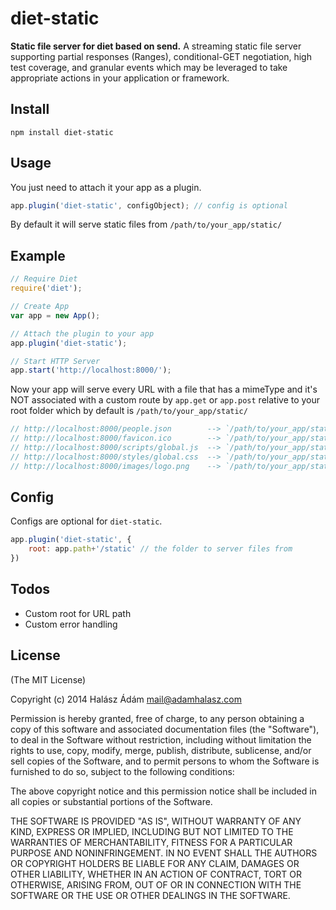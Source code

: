 # diet-static
**Static file server for diet based on send.** A streaming static file server supporting partial responses (Ranges), conditional-GET negotiation, high test coverage, and granular events which may be leveraged to take appropriate actions in your application or framework.


## **Install**
```
npm install diet-static
```

## **Usage**
You just need to attach it your app as a plugin. 
```js
app.plugin('diet-static', configObject); // config is optional
```
By default it will serve static files from `/path/to/your_app/static/`

## **Example**

```js
// Require Diet
require('diet');

// Create App
var app = new App();

// Attach the plugin to your app
app.plugin('diet-static');

// Start HTTP Server
app.start('http://localhost:8000/');
```

Now your app will serve every URL with a file that has a mimeType and it's NOT associated with a custom route by `app.get` or `app.post` relative to your root folder which by default is `/path/to/your_app/static/`

```js
// http://localhost:8000/people.json		--> `/path/to/your_app/static/people.json`
// http://localhost:8000/favicon.ico		--> `/path/to/your_app/static/favicon.ico`
// http://localhost:8000/scripts/global.js	--> `/path/to/your_app/static/scripts/global.js`
// http://localhost:8000/styles/global.css	--> `/path/to/your_app/static/styles/global.css`
// http://localhost:8000/images/logo.png	--> `/path/to/your_app/static/images/logo.png`
```

## **Config**
Configs are optional for `diet-static`.
```js
app.plugin('diet-static', {
    root: app.path+'/static' // the folder to server files from
})
```

## **Todos**

- Custom root for URL path
- Custom error handling

## **License**

(The MIT License)

Copyright (c) 2014 Halász Ádám <mail@adamhalasz.com>

Permission is hereby granted, free of charge, to any person obtaining a copy of this software and associated documentation files (the "Software"), to deal in the Software without restriction, including without limitation the rights to use, copy, modify, merge, publish, distribute, sublicense, and/or sell copies of the Software, and to permit persons to whom the Software is furnished to do so, subject to the following conditions:

The above copyright notice and this permission notice shall be included in all copies or substantial portions of the Software.

THE SOFTWARE IS PROVIDED "AS IS", WITHOUT WARRANTY OF ANY KIND, EXPRESS OR IMPLIED, INCLUDING BUT NOT LIMITED TO THE WARRANTIES OF MERCHANTABILITY, FITNESS FOR A PARTICULAR PURPOSE AND NONINFRINGEMENT. IN NO EVENT SHALL THE AUTHORS OR COPYRIGHT HOLDERS BE LIABLE FOR ANY CLAIM, DAMAGES OR OTHER LIABILITY, WHETHER IN AN ACTION OF CONTRACT, TORT OR OTHERWISE, ARISING FROM, OUT OF OR IN CONNECTION WITH THE SOFTWARE OR THE USE OR OTHER DEALINGS IN THE SOFTWARE.
